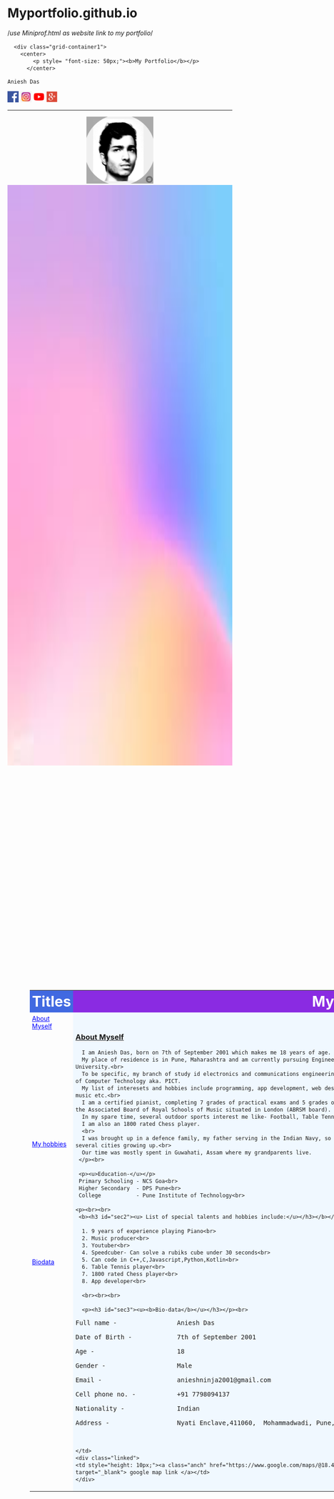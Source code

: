 # Myportfolio.github.io
/*use Miniprof.html as website link to my portfolio*/
 
<!DOCTYPE html>
<html>
<head>
  <title> Portfolio of Aniesh Das</title>

  <meta name="viewport" content="width=device-width, initial-scale=1.0">
  <a href="#" class="rs-link" data-link-desktop="Switch to desktop version" data-link-responsive="Switch to responsive / mobile version"></a>
<style>
.grid-container1 {
  display: grid;
  justify-content: space-evenly;
  font-family: Cambria, Cochin, Georgia, Times, 'Times New Roman', serif;
 /* grid-template-columns: 50px 50px 50px; /*Make the grid smaller than the container*/
  grid-gap: 20px;
  background-color: #51d6d6;
  padding: 10px;
  z-index: 1
}

.num {
  background-color: rgba(11, 96, 145, 0.8);
  text-align: center;
  padding: 10px ;
  font-size: 30px;
  z-index: 1
}

    table, th, td {
      border: 1px solid black;
      border-collapse: collapse;
      background-color: burlywood;
      align-self: center;
    }

    th,td{
      padding: 5px;
      text-align: left;
    }

  .tabel{
    position:absolute;
    background-position: bottom;
  }

  
  .anch:link, .anch:visited
    { background-color:red;
      color:white;
      padding: 10px 5px;
      text-align: center;
      display: inline block;}
    
     .anch:hover, .anch:active
    { background-color: green;}

    a:link{
      color:blue;
    }
  
    
</style>
</head>
<script>

  function setnew(){document.getElementById("mp").src="nyties.jpg"}

  function setold(){
    document.getElementById("mp").src=""}

    //var ol = document.getElementById("mp")
    //ol.parentNode.removeChild(ol);}
</script>

<body>

      <div class="grid-container1">
        <center> 
            <p style= "font-size: 50px;"><b>My Portfolio</b></p>
          </center>
      
  <div class='num'>
    
    Aniesh Das
    
  <a href="https://www.facebook.com/aniesh.das/" target="_blank"><img src="fb.png" style="height:25px; width:25px;"></a> 
  <a href="https://www.instagram.com/anholed/" target="_blank"><img src="ig.jfif"  alt="instagram" style="height:25px; width:25px;"></a>
  <a href="https://www.youtube.com/channel/UCPex5S2UUGxXCq16Kv8Y2Ow" target="_blank"><img src="youtube.png" style="height:25px; width:25px;"></a>
  <a href="google.com" target="_blank"><img src="g+.png" style="height:25px; width:25px;"></a>
  
  
  <link type="text/css" rel="stylesheet" href="cascadepic.css">
    <center>
    <hr><img class="circular--square" src="mydp.jpg" width="150" height="150"/>
    </center>
  </div>
  
  <img src="bgcol.jpeg" style="width: 4000px; height:1300px; border:rgba(255, 255, 255, 0.8); position: relative;">

  <div class="tabel">
  <table style="width: 1700px; min-height: max-content; margin-top: 500px; margin-left: 50px;">
  <tr>
    <th style="background-color: royalblue; font-size:xx-large ; color: white; width: 55px">Titles</th>
    <th style="background-color: blueviolet; font-size:xx-large; color: white; text-align: center; min-width: 680px;" colspan="2" >My Portfolio</th>
    
  </tr>

  <tr> 
    <td style="height: 10px;"> <a href="#sec1"> About Myself </a></td>
    <td rowspan="4" style="text-align: left;  height: 500px; width: 580px; background-color: aliceblue;"> 
      <br><h3 id="sec1"><u><b> About Myself</b></u></h3>
     <p>
       
      I am Aniesh Das, born on 7th of September 2001 which makes me 18 years of age. <br>
      My place of residence is in Pune, Maharashtra and am currently pursuing Engineeering under Pune University.<br>
      To be specific, my branch of study id electronics and communications engineering from Pune Institute of Computer Technology aka. PICT.
      My list of interesets and hobbies include programming, app development, web design, playing piano, music etc.<br>
      I am a certified pianist, completing 7 grades of practical exams and 5 grades of Music Theory under the Associated Board of Royal Schools of Music situated in London (ABRSM board).
      In my spare time, several outdoor sports interest me like- Football, Table Tennis, Snooker and Chess.
      I am also an 1800 rated Chess player.
      <br>
      I was brought up in a defence family, my father serving in the Indian Navy, so I mostly lived in several cities growing up.<br>
      Our time was mostly spent in Guwahati, Assam where my grandparents live.
     </p><br>

     <p><u>Education-</u></p>
     Primary Schooling - NCS Goa<br>
     Higher Secondary  - DPS Pune<br>
     College           - Pune Institute of Technology<br>
    
    <p><br><br>
     <b><h3 id="sec2"><u> List of special talents and hobbies include:</u></h3></b></p>

      1. 9 years of experience playing Piano<br>
      2. Music producer<br>
      3. Youtuber<br>
      4. Speedcuber- Can solve a rubiks cube under 30 seconds<br>
      5. Can code in C++,C,Javascript,Python,Kotlin<br>
      6. Table Tennis player<br>
      7. 1800 rated Chess player<br>
      8. App developer<br>

      <br><br><br>

      <p><h3 id="sec3"><u><b>Bio-data</b></u></h3></p><br>
      
<pre>
Full name -                Aniesh Das<br>
Date of Birth -            7th of September 2001<br>
Age -                      18<br>
Gender -                   Male<br>
Email -                    anieshninja2001@gmail.com<br>
Cell phone no. -           +91 7798094137<br>
Nationality -              Indian<br>
Address -                  Nyati Enclave,411060,  Mohammadwadi, Pune, Maharashtra, India<br><br>
</pre>

    
    
    </td>
    <div class="linked">
    <td style="height: 10px;"><a class="anch" href="https://www.google.com/maps/@18.4588384,73.9163337,17z" target="_blank"> google map link </a></td>
    </div>
  </tr>
  
  <tr>
    <td style="height: 10px;"><a href="#sec2"> My hobbies </a></td>   
    <td style="background-image: url('map.PNG') ; height: 500px; width: 500px; background-repeat: no-repeat; margin-top: 50px; position: relative;" rowspan="3">
      <img id="mp" onmouseover="setnew()" onmouseout="setold()" src="nyties.jpg" style="width:500px ; height:300px ;">
      <br><br><br><br><br><pre><b>            ^ My place of Residence: Pune Maharashtra </b> </pre></td>
  </tr>

  <tr>
    <td style="height: 10px;"><a href="#sec3"> Biodata</a> </td>
  </tr>
  <tr>
    <td style="height: 490px;"> </td>
  </tr> 
</table>


</body>
</html>
